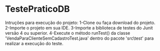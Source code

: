# TestePraticoDB

Intruções para execução do projeto:
1-Clone ou faça download do projeto.
2-Importe o projeto em sua IDE.
3-Importe a biblioteca de testes do Junit versão 4 ou superior.
4-Execute o método runTest() da classe 'VendaParaClienteSemCadastroTest.java'
	dentro do pacote 'src\test\' para realizar a execução do teste.
